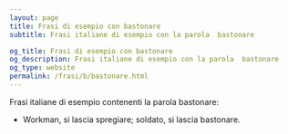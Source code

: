 ```yaml
---
layout: page
title: Frasi di esempio con bastonare 
subtitle: Frasi italiane di esempio con la parola  bastonare

og_title: Frasi di esempio con bastonare 
og_description: Frasi italiane di esempio con la parola  bastonare
og_type: website
permalink: /frasi/b/bastonare.html
---
```


Frasi italiane di esempio contenenti la parola bastonare:


- Workman, si lascia spregiare; soldato, si lascia bastonare.
